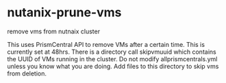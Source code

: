 # nutanix-prune-vms
remove vms from nutnaix cluster


This uses PrismCentral API to remove VMs after a certain time. This is currently set at 48hrs.
There is a directory call skipvmuuid which contains the UUID of VMs running in the cluster.
Do not modify allprismcentrals.yml unless you know what you are doing.
Add files to this directory to skip vms from deletion.
